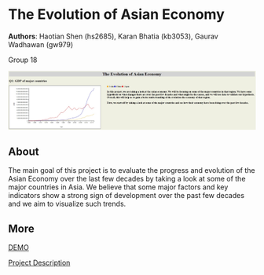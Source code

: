 # The Evolution of Asian Economy
**Authors**: Haotian Shen (hs2685), Karan Bhatia (kb3053), Gaurav Wadhawan (gw979)

Group 18 

![Screenhot](screenshot.jpg)


## About
The main goal of this project is to evaluate the progress and evolution of the Asian Economy over the last few decades by taking a look at some of the major countries in Asia. We believe that some major factors and key indicators show a strong sign of development over the past few decades and we aim to visualize such trends. 

## More
[DEMO](https://nyu-vis-fall2018.github.io/group-18-The-Evolution-of-Asian-Economy/)

[Project Description](project.pdf)
